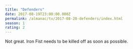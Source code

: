 ```yaml
---
title: "Defenders"
date: 2017-08-19T23:00:00.000Z
permalink: /almanac/tv/2017-08-20-defenders/index.html
season: 1
rating: 2
---
```


Not great. Iron Fist needs to be killed off as soon as possible.